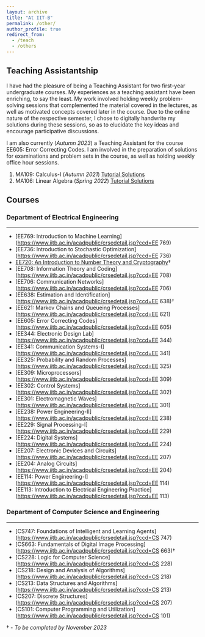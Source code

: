 ```yaml
---
layout: archive
title: "At IIT-B"
permalink: /other/
author_profile: true
redirect_from:
  - /teach
  - /others
---
```


## Teaching Assistantship

I have had the pleasure of being a Teaching Assistant for two first-year undergraduate courses. My experiences as a teaching assistant have been enriching, to say the least. My work involved holding weekly problem-solving sessions that complemented the material covered in the lectures, as well as  motivated concepts covered later in the course. Due to the online nature of the respective semester, I chose to digitally handwrite my solutions during these sessions, so as to elucidate the key ideas and encourage participative discussions.  

I am also currently (*Autumn 2023*) a Teaching Assistant for the course EE605: Error Correcting Codes. I am involved in the preparation of solutions for examinations and problem sets in the course, as well as holding weekly office hour sessions.  

1. MA109: Calculus-I (*Autumn 2021*) [Tutorial Solutions](https://github.com/Aayush2003/Tutorial-solutions/tree/main/MA109-2021)
2. MA106: Linear Algebra (*Spring 2022*) [Tutorial Solutions](https://github.com/Aayush2003/Tutorial-solutions/tree/main/MA106-2022)

## Courses

### Department of Electrical Engineering
-----------------------------------------

* [EE769: Introduction to Machine Learning](https://www.iitb.ac.in/acadpublic/crsedetail.jsp?ccd=EE 769) 
* [EE736: Introduction to Stochastic Optimization](https://www.iitb.ac.in/acadpublic/crsedetail.jsp?ccd=EE 736)
* [EE720: An Introduction to Number Theory and Cryptography](https://www.ee.iitb.ac.in/~sarva/courses/EE720/Autumn2023.html)†    
* [EE708: Information Theory and Coding](https://www.iitb.ac.in/acadpublic/crsedetail.jsp?ccd=EE 708) 
* [EE706: Communication Networks](https://www.iitb.ac.in/acadpublic/crsedetail.jsp?ccd=EE 706)
* [EE638: Estimation and Identification](https://www.iitb.ac.in/acadpublic/crsedetail.jsp?ccd=EE 638)†    
* [EE621: Markov Chains and Queueing Processes](https://www.iitb.ac.in/acadpublic/crsedetail.jsp?ccd=EE 621) 
* [EE605: Error Correcting Codes](https://www.iitb.ac.in/acadpublic/crsedetail.jsp?ccd=EE 605) 
* [EE344: Electronic Design Lab](https://www.iitb.ac.in/acadpublic/crsedetail.jsp?ccd=EE 344) 
* [EE341: Communication Systems-I](https://www.iitb.ac.in/acadpublic/crsedetail.jsp?ccd=EE 341) 
* [EE325: Probability and Random Processes](https://www.iitb.ac.in/acadpublic/crsedetail.jsp?ccd=EE 325)
* [EE309: Microprocessors](https://www.iitb.ac.in/acadpublic/crsedetail.jsp?ccd=EE 309)
* [EE302: Control Systems](https://www.iitb.ac.in/acadpublic/crsedetail.jsp?ccd=EE 302)
* [EE301: Electromagnetic Waves](https://www.iitb.ac.in/acadpublic/crsedetail.jsp?ccd=EE 301) 
* [EE238: Power Engineering-II](https://www.iitb.ac.in/acadpublic/crsedetail.jsp?ccd=EE 238)
* [EE229: Signal Processing-I](https://www.iitb.ac.in/acadpublic/crsedetail.jsp?ccd=EE 229)
* [EE224: Digital Systems](https://www.iitb.ac.in/acadpublic/crsedetail.jsp?ccd=EE 224)
* [EE207: Electronic Devices and Circuits](https://www.iitb.ac.in/acadpublic/crsedetail.jsp?ccd=EE 207)
* [EE204: Analog Circuits](https://www.iitb.ac.in/acadpublic/crsedetail.jsp?ccd=EE 204)
* [EE114: Power Engineering-I](https://www.iitb.ac.in/acadpublic/crsedetail.jsp?ccd=EE 114)
* [EE113: Introduction to Electrical Engineering Practice](https://www.iitb.ac.in/acadpublic/crsedetail.jsp?ccd=EE 113)


### Department of Computer Science and Engineering
-----------------------------------------

* [CS747: Foundations of Intelligent and Learning Agents](https://www.iitb.ac.in/acadpublic/crsedetail.jsp?ccd=CS 747)
* [CS663: Fundamentals of Digital Image Processing](https://www.iitb.ac.in/acadpublic/crsedetail.jsp?ccd=CS 663)†  
* [CS228: Logic for Computer Science](https://www.iitb.ac.in/acadpublic/crsedetail.jsp?ccd=CS 228) 
* [CS218: Design and Analysis of Algorithms](https://www.iitb.ac.in/acadpublic/crsedetail.jsp?ccd=CS 218) 
* [CS213: Data Structures and Algorithms](https://www.iitb.ac.in/acadpublic/crsedetail.jsp?ccd=CS 213) 
* [CS207: Discrete Structures](https://www.iitb.ac.in/acadpublic/crsedetail.jsp?ccd=CS 207) 
* [CS101: Computer Programming and Utilization](https://www.iitb.ac.in/acadpublic/crsedetail.jsp?ccd=CS 101)   
    
† - *To be completed by November 2023*
      


